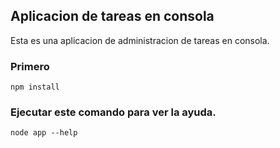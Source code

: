 ## Aplicacion de tareas en consola

Esta es una aplicacion de administracion de tareas en consola.

### Primero
```
npm install
```

### Ejecutar este comando para ver la ayuda.
```
node app --help
```